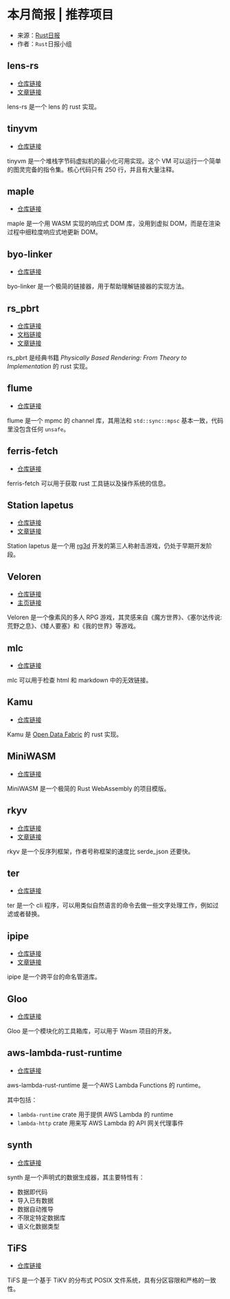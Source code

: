 # 本月简报 | 推荐项目

- 来源：[Rust日报](https://rustcc.cn/section?id=f4703117-7e6b-4caf-aa22-a3ad3db6898f)
- 作者：`Rust`日报小组

## lens-rs

- [仓库链接](https://github.com/TOETOE55/lens-rs)
- [文章链接](https://zhuanlan.zhihu.com/p/358678675)

lens-rs 是一个 lens 的 rust 实现。

## tinyvm

- [仓库链接](https://github.com/mkhan45/tinyvm)

tinyvm 是一个堆栈字节码虚拟机的最小化可用实现。这个 VM  可以运行一个简单的图灵完备的指令集。核心代码只有 250 行，并且有大量注释。

## maple

- [仓库链接](https://github.com/lukechu10/maple)

maple 是一个用 WASM 实现的响应式 DOM 库，没用到虚拟 DOM，而是在渲染过程中细粒度响应式地更新 DOM。

## byo-linker

- [仓库链接](https://github.com/andrewhalle/byo-linker)

byo-linker 是一个极简的链接器，用于帮助理解链接器的实现方法。

## rs_pbrt

- [仓库链接](https://github.com/wahn/rs_pbrt)
- [文档链接](https://www.janwalter.org/doc/rust/pbrt/index.html)
- [文章链接](https://www.rs-pbrt.org/blog/v0-9-0-release-notes/)

rs_pbrt 是经典书籍 *Physically Based Rendering: From Theory to Implementation* 的 rust 实现。

## flume

- [仓库链接](https://github.com/zesterer/flume)

flume 是一个 mpmc 的 channel 库，其用法和 `std::sync::mpsc` 基本一致，代码里没包含任何 `unsafe`。

## ferris-fetch

- [仓库链接](https://github.com/irevenko/ferris-fetch)

ferris-fetch 可以用于获取 rust 工具链以及操作系统的信息。

## Station Iapetus

- [仓库链接](https://github.com/mrDIMAS/StationIapetus)
- [文章链接](https://www.reddit.com/r/rust/comments/m8suco/station_iapetus_the_game_written_in_rust_based_on/)

Station Iapetus 是一个用 [rg3d](https://github.com/mrDIMAS/rg3d) 开发的第三人称射击游戏，仍处于早期开发阶段。

## Veloren

- [仓库链接](https://github.com/veloren/veloren)
- [主页链接](https://veloren.net/)

Veloren 是一个像素风的多人 RPG 游戏，其灵感来自《魔方世界》、《塞尔达传说:荒野之息》、《矮人要塞》和《我的世界》等游戏。

## mlc

- [仓库链接](https://github.com/becheran/mlc)

mlc 可以用于检查 html 和 markdown 中的无效链接。

## Kamu

- [仓库链接](https://github.com/kamu-data/kamu-cli)

Kamu 是 [Open Data Fabric](https://github.com/kamu-data/open-data-fabric) 的 rust 实现。

## MiniWASM

- [仓库链接](https://github.com/thedjinn/MiniWASM)

MiniWASM 是一个极简的 Rust WebAssembly 的项目模版。

## rkyv

- [仓库链接](https://github.com/djkoloski/rkyv)
- [文章链接](https://davidkoloski.me/blog/rkyv-is-faster-than/)

rkyv 是一个反序列框架，作者号称框架的速度比 serde_json 还要快。

## ter

- [仓库链接](https://github.com/schulke-214/ter)

ter 是一个 cli 程序，可以用类似自然语言的命令去做一些文字处理工作，例如过滤或者替换。

## ipipe 

- [仓库链接](https://github.com/Eolu/ipipe) 
- [文章链接](https://www.reddit.com/r/rust/comments/m0rh4p/im_making_a_crossplatform_namedpipe_api_in_rust/)

ipipe 是一个跨平台的命名管道库。

## Gloo

- [仓库链接](https://github.com/rustwasm/gloo)

Gloo 是一个模块化的工具箱库，可以用于 Wasm 项目的开发。

## aws-lambda-rust-runtime

- [仓库链接](https://github.com/awslabs/aws-lambda-rust-runtime)

aws-lambda-rust-runtime 是一个AWS Lambda Functions 的 runtime。

其中包括：

- `lambda-runtime` crate 用于提供 AWS Lambda 的 runtime
- `lambda-http` crate 用来写 AWS Lambda 的 API 网关代理事件

## synth

- [仓库链接](https://github.com/openquery-io/synth)

synth 是一个声明式的数据生成器，其主要特性有：

- 数据即代码
- 导入已有数据
- 数据自动推导
- 不限定特定数据库
- 语义化数据类型

## TiFS

- [仓库链接](https://github.com/Hexilee/tifs)

TiFS 是一个基于 TiKV 的分布式 POSIX 文件系统，具有分区容限和严格的一致性。

